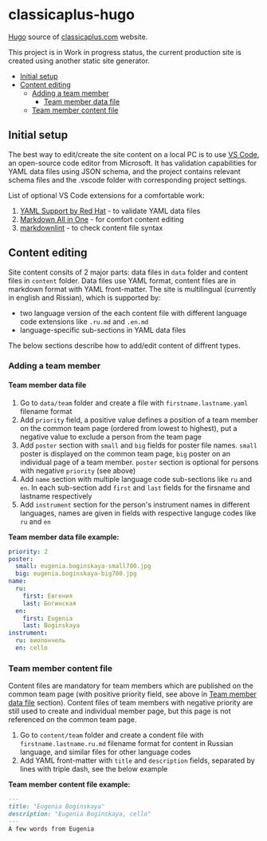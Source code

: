 # classicaplus-hugo <!-- omit in toc -->

[Hugo](https://gohugo.io) source of [classicaplus.com](http://classicaplus.com) website.

This project is in Work in progress status, the current production site is created using another static site generator.

- [Initial setup](#initial-setup)
- [Content editing](#content-editing)
  - [Adding a team member](#adding-a-team-member)
    - [Team member data file](#team-member-data-file)
  - [Team member content file](#team-member-content-file)

## Initial setup

The best way to edit/create the site content on a local PC is to use [VS Code](https://code.visualstudio.com), an open-source code editor from Microsoft. It has validation capabilities for YAML data files using JSON schema, and the project contains relevant schema files and the .vscode folder with corresponding project settings.

List of optional VS Code extensions for a comfortable work:

1. [YAML Support by Red Hat](https://marketplace.visualstudio.com/items?itemName=redhat.vscode-yaml) - to validate YAML data files
2. [Markdown All in One](https://marketplace.visualstudio.com/items?itemName=yzhang.markdown-all-in-one) - for comfort content editing
3. [markdownlint](https://marketplace.visualstudio.com/items?itemName=DavidAnson.vscode-markdownlint) - to check content file syntax

## Content editing

Site content consits of 2 major parts: data files in `data` folder and content files in `content` folder. Data files use YAML format, content files are in markdown format with YAML front-matter. The site is multilingual (currently in english and Rissian), which is supported by:

- two language version of the each content file with different language code extensions like `.ru.md` and `.en.md`
- language-specific sub-sections in YAML data files

The below sections describe how to add/edit content of diffrent types.

### Adding a team member

#### Team member data file

1. Go to `data/team` folder and create a file with `firstname.lastname.yaml` filename format
2. Add `priority` field, a positive value defines a position of a team member on the common team page (ordered from lowest to highest), put a negative value to exclude a person from the team page
3. Add `poster` section with `small` and `big` fields for poster file names. `small` poster is displayed on the common team page, `big` poster on an individual page of a team member. `poster` section is optional for persons with negative `priority` (see above)
4. Add `name` section with multiple language code sub-sections like `ru` and `en`. In each sub-section add `first` and `last` fields for the firsname and lastname respectively
5. Add `instrument` section for the person's instrument names in different languages, names are given in fields with respective languge codes like `ru` and `en`

**Team member data file example:**

```yaml
priority: 2
poster:
  small: eugenia.boginskaya-small700.jpg
  big: eugenia.boginskaya-big700.jpg
name:
  ru:
    first: Евгения
    last: Богинская
  en:
    first: Eugenia
    last: Boginskaya
instrument:
  ru: виолончель
  en: cello
```

### Team member content file

Content files are mandatory for team members which are published on the common team page (with positive priority field, see above in [Team member data file](#team-member-data-file) section). Content files of team members with negative priority are still used to create and individual member page, but this page is not referenced on the common team page.

1. Go to `content/team` folder and create a condent file with `firstname.lastname.ru.md` filename format for content in Russian language, and similar files for other language codes
2. Add YAML front-matter with `title` and `description` fields, separated by lines with triple dash, see the below example

**Team member content file example:**

```markdown
---
title: "Eugenia Boginskaya"
description: "Eugenia Boginskaya, cello"
---
A few words from Eugenia
```